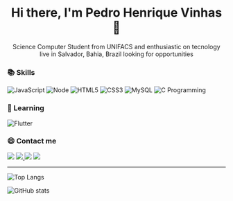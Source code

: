 <h1 align=center> Hi there, I'm Pedro Henrique Vinhas👋 </h1>

<p align=center> Science Computer Student from UNIFACS and enthusiastic on tecnology live in Salvador, Bahia, Brazil looking for opportunities </p>


### 📚 Skills
![JavaScript](https://img.shields.io/badge/-JavaScript-FEAE32?style=flat-square&logoColor=fff&logo=javascript)
![Node](https://img.shields.io/badge/-Node.js-5B9856?style=flat-square&logoColor=fff&logo=Node.js)
![HTML5](https://img.shields.io/badge/-HTML5-F06426?style=flat-square&logoColor=fff&logo=HTML5)
![CSS3](https://img.shields.io/badge/-CSS3-5DAFEF?style=flat-square&logoColor=fff&logo=CSS3)
![MySQL](https://img.shields.io/badge/-mySQL-21576A?style=flat-square&logoColor=fff&logo=mySQL)
![C Programming](https://img.shields.io/badge/-C%20Programming-1A2629?style=flat-square&logoColor=fff&logo=C)

### 🚀 Learning

![Flutter](https://img.shields.io/badge/-Flutter-58D6FE?style=flat-square&logoColor=fff&logo=Flutter)

### 😄 Contact me 

<p align="left">
  <a href="#" alt="Gmail">
  <img src="https://img.shields.io/badge/-Gmail-FF0000?style=flat-square&labelColor=FF0000&logo=gmail&logoColor=white&link=LINK-DO-SEU-EMAIL" /></a>

  <a href="https://www.linkedin.com/in/pedro-henrique-vinhas-a049861b8" target="_blank" alt="Linkedin">
  <img src="https://img.shields.io/badge/-Linkedin-0e76a8?style=flat-square&logo=Linkedin&logoColor=white&link=https://www.linkedin.com/in/pedro-henrique-vinhas-a049861b8"/>      </a>

  <a href="#" alt="WhatsApp">
  <img src="https://img.shields.io/badge/-WhatsApp-25d366?style=flat-square&labelColor=25d366&logo=whatsapp&logoColor=white&link=API-DO-SEU-WHATSAPP"/></a>

  <a href="https://www.instagram.com/peuvinhas" target="_blank" alt="Instagram">
  <img src="https://img.shields.io/badge/-Instagram-DF0174?style=flat-square&labelColor=DF0174&logo=instagram&logoColor=white&link=https://www.instagram.com/peuvinhas"/></a>
</p>  

---
![Top Langs](https://github-readme-stats.vercel.app/api/top-langs/?username=pedrovinhas&theme=vision-friendly-dark) 

![GitHub stats](https://github-readme-stats.vercel.app/api?username=pedrovinhas&show_icons=true&theme=vision-friendly-dark)

